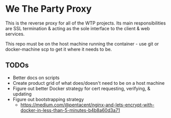 # We The Party Proxy

This is the reverse proxy for all of the WTP projects. Its main responsibilities are SSL termination & acting as the sole interface to the client & web services.

This repo must be on the host machine running the container - use git or docker-machine scp to get it where it needs to be.

## TODOs
+ Better docs on scripts
+ Create product grid of what does/doesn't need to be on a host machine
+ Figure out better Docker strategy for cert requesting, verifying, & updating
+ Figure out bootstrapping strategy
    + https://medium.com/@pentacent/nginx-and-lets-encrypt-with-docker-in-less-than-5-minutes-b4b8a60d3a71